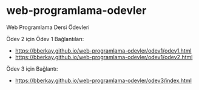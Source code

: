 # web-programlama-odevler
Web Programlama Dersi Ödevleri

Ödev 2 için Ödev 1 Bağlantıları:
- https://bberkay.github.io/web-programlama-odevler/odev1/odev1.html
- https://bberkay.github.io/web-programlama-odevler/odev1/odev2.html

Ödev 3 için Bağlantı:
- https://bberkay.github.io/web-programlama-odevler/odev3/index.html
